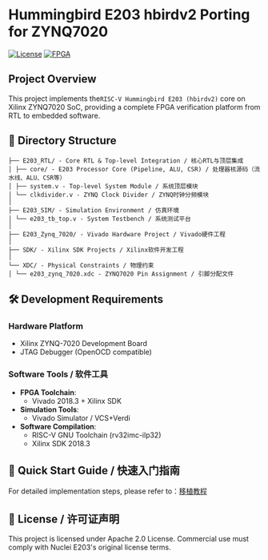 # Hummingbird E203 hbirdv2 Porting for ZYNQ7020
[![License](https://img.shields.io/badge/License-Apache%202.0-blue.svg)](https://opensource.org/licenses/Apache-2.0)
[![FPGA](https://img.shields.io/badge/Platform-Xilinx%20ZYNQ7020-EE4C16)](https://www.xilinx.com)

## Project Overview
This project implements the ​`RISC-V Hummingbird E203 (hbirdv2)` core on Xilinx ZYNQ7020 SoC, providing a complete FPGA verification platform from RTL to embedded software.  

## 📁 Directory Structure
```
├── E203_RTL/ - Core RTL & Top-level Integration / 核心RTL与顶层集成
│ ├── core/ - E203 Processor Core (Pipeline, ALU, CSR) / 处理器核源码（流水线、ALU、CSR等）
│ ├── system.v - Top-level System Module / 系统顶层模块
│ └── clkdivider.v - ZYNQ Clock Divider / ZYNQ时钟分频模块
│
├── E203_SIM/ - Simulation Environment / 仿真环境
│ └── e203_tb_top.v - System Testbench / 系统测试平台
│
├── E203_Zynq_7020/ - Vivado Hardware Project / Vivado硬件工程
│
├── SDK/ - Xilinx SDK Projects / Xilinx软件开发工程
│
└── XDC/ - Physical Constraints / 物理约束
│ └── e203_zynq_7020.xdc - ZYNQ7020 Pin Assignment / 引脚分配文件
```

## 🛠️ Development Requirements

### Hardware Platform
- Xilinx ZYNQ-7020 Development Board  
- JTAG Debugger (OpenOCD compatible)  

### Software Tools / 软件工具
- ​**FPGA Toolchain**:  
  - Vivado 2018.3 + Xilinx SDK
- ​**Simulation Tools**:  
  - Vivado Simulator / VCS+Verdi
- ​**Software Compilation**:  
  - RISC-V GNU Toolchain (rv32imc-ilp32)
  - Xilinx SDK 2018.3

## 🚀 Quick Start Guide / 快速入门指南
For detailed implementation steps, please refer to：[移植教程](https://blog.csdn.net/m0_62001119/article/details/145997546)

## 📜 License / 许可证声明
This project is licensed under Apache 2.0 License. Commercial use must comply with Nuclei E203's original license terms.  
